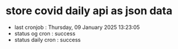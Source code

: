 # store covid daily api as json data

- last cronjob : Thursday, 09 January 2025 13:23:05
- status og cron : success
- status daily cron : success
      
      